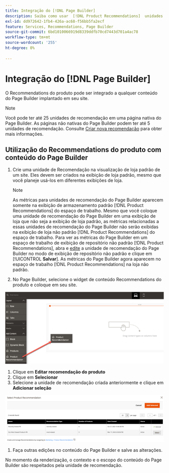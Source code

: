 ```yaml
---
title: Integração do [!DNL Page Builder]
description: Saiba como usar  [!DNL Product Recommendations]  unidades no Page Builder.
exl-id: dd972642-1fb4-426a-ac68-f56bb5fa2ecf
feature: Services, Recommendations, Page Builder
source-git-commit: 6bd1010066919d8339ddfb70cd7443d701a4ac78
workflow-type: tm+mt
source-wordcount: '255'
ht-degree: 0%

---
```


# Integração do [!DNL Page Builder]

O Recommendations do produto pode ser integrado a qualquer conteúdo do Page Builder implantado em seu site.

>[!NOTE]
>
> Você pode ter até 25 unidades de recomendação em uma página nativa do Page Builder. As páginas não nativas do Page Builder podem ter até 5 unidades de recomendação. Consulte [Criar nova recomendação](create.md) para obter mais informações.

## Utilização do Recommendations do produto com conteúdo do Page Builder

1. Crie uma unidade de Recomendação na visualização de loja padrão de um site. Eles devem ser criados na exibição de loja padrão, mesmo que você planeje usá-los em diferentes exibições de loja.

   >[!NOTE]
   >
   >As métricas para unidades de recomendação do Page Builder aparecem somente na exibição de armazenamento padrão [!DNL Product Recommendations] do espaço de trabalho. Mesmo que você coloque uma unidade de recomendação do Page Builder em uma exibição de loja que não seja a exibição de loja padrão, as métricas relacionadas a essas unidades de recomendação do Page Builder não serão exibidas na exibição de loja não padrão [!DNL Product Recommendations] do espaço de trabalho. Para ver as métricas do Page Builder em um espaço de trabalho de exibição de repositório não padrão [!DNL Product Recommendations], abra e [edite](edit.md) a unidade de recomendação do Page Builder no modo de exibição de repositório não padrão e clique em [!UICONTROL **Salvar**]. As métricas do Page Builder agora aparecem no espaço de trabalho [!DNL Product Recommendations] na loja não padrão.

1. No Page Builder, selecione o widget de conteúdo Recommendations do produto e coloque em seu site.

![Inserir unidade de recomendação](assets/pb-insert.png)

1. Clique em **Editar recomendação do produto**
1. Clique em **Selecionar**
1. Selecione a unidade de recomendação criada anteriormente e clique em **Adicionar seleção**

![Inserir unidade de recomendação](assets/pb-select.png)

1. Faça outras edições no conteúdo do Page Builder e salve as alterações.

No momento da renderização, o contexto e o escopo do conteúdo do Page Builder são respeitados pela unidade de recomendação.
